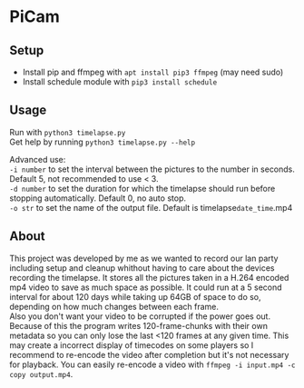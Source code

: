 # PiCam

## Setup
* Install pip and ffmpeg with `apt install pip3 ffmpeg` (may need sudo)
* Install schedule module with `pip3 install schedule`

## Usage
Run with `python3 timelapse.py`  
Get help by running `python3 timelapse.py --help`

Advanced use:  
`-i number` to set the interval between the pictures to the number in seconds. Default 5, not recommended to use < 3.  
`-d number` to set the duration for which the timelapse should run before stopping automatically. Default 0, no auto stop.  
`-o str` to set the name of the output file. Default is timelapse`date_time`.mp4

## About
This project was developed by me as we wanted to record our lan party including setup and cleanup whithout having to
care about the devices recording the timelapse. It stores all the pictures taken in a H.264
encoded mp4 video to save as much space as possible. It could run at a 5 second interval for about 120 days
while taking up 64GB of space to do so, depending on how much changes between
each frame.  
Also you don't want your video to be corrupted if the power goes out. Because of this
the program writes 120-frame-chunks with their own metadata so you can only lose the
last <120 frames at any given time. This may create a incorrect display of timecodes
on some players so I recommend to re-encode the video after completion but it's not
necessary for playback. You can easily re-encode a video with `ffmpeg -i input.mp4 -c copy output.mp4`.
